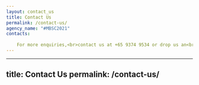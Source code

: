 ```yaml
---
layout: contact_us
title: Contact Us
permalink: /contact-us/
agency_name: "#MBSC2021"
contacts:
    
    For more enquiries,<br>contact us at +65 9374 9534 or drop us an<br>email at URA_mbsc@ura.gov.sg (email)
---
```

---
title: Contact Us
permalink: /contact-us/
---
